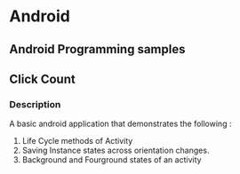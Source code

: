 # Android
## Android Programming samples

## Click Count
### Description
A basic android application that demonstrates the following :
1.  Life Cycle methods of Activity
2.  Saving Instance states across orientation changes.
3.  Background and Fourground states of an activity

